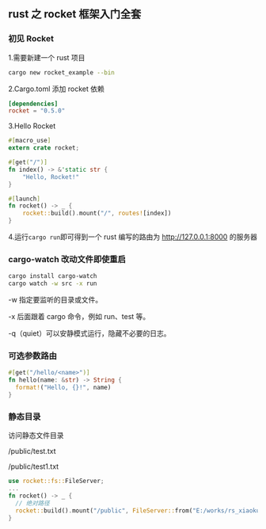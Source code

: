 ## rust 之 rocket 框架入门全套

### 初见 Rocket

1.需要新建一个 rust 项目

```bash
cargo new rocket_example --bin
```

2.Cargo.toml 添加 rocket 依赖

```toml
[dependencies]
rocket = "0.5.0"
```

3.Hello Rocket

```rust
#[macro_use]
extern crate rocket;

#[get("/")]
fn index() -> &'static str {
    "Hello, Rocket!"
}

#[launch]
fn rocket() -> _ {
    rocket::build().mount("/", routes![index])
}
```

4.运行`cargo run`即可得到一个 rust 编写的路由为 http://127.0.0.1:8000 的服务器

### cargo-watch 改动文件即使重启

```bash
cargo install cargo-watch
cargo watch -w src -x run
```

-w 指定要监听的目录或文件。

-x 后面跟着 cargo 命令，例如 run、test 等。

-q（quiet）可以安静模式运行，隐藏不必要的日志。

### 可选参数路由

```rust
#[get("/hello/<name>")]
fn hello(name: &str) -> String {
  format!("Hello, {}!", name)
}
```

### 静态目录
访问静态文件目录

/public/test.txt

/public/test1.txt

```rust
use rocket::fs::FileServer;
...
fn rocket() -> _ {
  // 绝对路径
  rocket::build().mount("/public", FileServer::from("E:/works/rs_xiaokun_rocket/public"))
}

```

